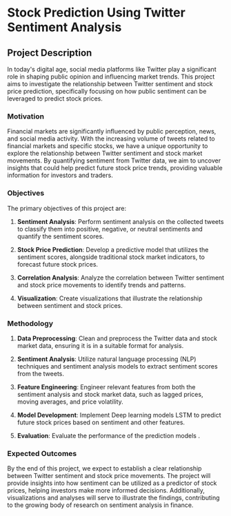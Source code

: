 # Stock Prediction Using Twitter Sentiment Analysis

## Project Description

In today's digital age, social media platforms like Twitter play a significant role in shaping public opinion and influencing market trends. This project aims to investigate the relationship between Twitter sentiment and stock price prediction, specifically focusing on how public sentiment can be leveraged to predict stock prices.

### Motivation

Financial markets are significantly influenced by public perception, news, and social media activity. With the increasing volume of tweets related to financial markets and specific stocks, we have a unique opportunity to explore the relationship between Twitter sentiment and stock market movements. By quantifying sentiment from Twitter data, we aim to uncover insights that could help predict future stock price trends, providing valuable information for investors and traders.

### Objectives

The primary objectives of this project are:

1. **Sentiment Analysis**: Perform sentiment analysis on the collected tweets to classify them into positive, negative, or neutral sentiments and quantify the sentiment scores.

2. **Stock Price Prediction**: Develop a predictive model that utilizes the sentiment scores, alongside traditional stock market indicators, to forecast future stock prices.

3. **Correlation Analysis**: Analyze the correlation between Twitter sentiment and stock price movements to identify trends and patterns.

4. **Visualization**: Create visualizations that illustrate the relationship between sentiment and stock prices.

### Methodology

1. **Data Preprocessing**: Clean and preprocess the Twitter data and stock market data, ensuring it is in a suitable format for analysis.

2. **Sentiment Analysis**: Utilize natural language processing (NLP) techniques and sentiment analysis models to extract sentiment scores from the tweets.

3. **Feature Engineering**: Engineer relevant features from both the sentiment analysis and stock market data, such as lagged prices, moving averages, and price volatility.

4. **Model Development**: Implement Deep learning models LSTM to predict future stock prices based on sentiment and other features.

5. **Evaluation**: Evaluate the performance of the prediction models .

### Expected Outcomes

By the end of this project, we expect to establish a clear relationship between Twitter sentiment and stock price movements. The project will provide insights into how sentiment can be utilized as a predictor of stock prices, helping investors make more informed decisions. Additionally, visualizations and analyses will serve to illustrate the findings, contributing to the growing body of research on sentiment analysis in finance.
